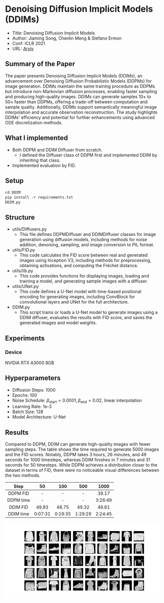# Denoising Diffusion Implicit Models (DDIMs)
- Title: Denoising Diffusion Implicit Models
- Author: Jiaming Song, Chenlin Meng & Stefano Ermon
- Conf: ICLR 2021
- URL: [Arxiv](https://arxiv.org/pdf/2010.02502)

## Summary of the Paper
The paper presents Denoising Diffusion Implicit Models (DDIMs), an advancement over Denoising Diffusion Probabilistic Models (DDPMs) for image generation. DDIMs maintain the same training procedure as DDPMs but introduce non-Markovian diffusion processes, enabling faster sampling and producing high-quality images. DDIMs can generate samples 10× to 50× faster than DDPMs, offering a trade-off between computation and sample quality. Additionally, DDIMs support semantically meaningful image interpolation and accurate observation reconstruction. The study highlights DDIMs' efficiency and potential for further enhancements using advanced ODE discretization methods.

## What I implemented
- Both DDPM and DDIM Diffuser from scratch.
  - I defined the Diffuser class of DDPM first and implemented DDIM by inheriting that class.
- Implemented evaluation by FID.

## Setup
```
cd DDIM
pip install -r requirements.txt
DDIM.py
```

## Structure
- utils/Diffusers.py
  - This file defines DDPMDiffuser and DDIMDiffuser classes for image generation using diffusion models, including methods for noise addition, denoising, sampling, and image conversion to PIL format.
- utils/FID.py
  - This code calculates the FID score between real and generated images using Inception V3, including methods for preprocessing, obtaining activations, and computing the Fréchet distance.
- utils/lib.py
  - This code provides functions for displaying images, loading and training a model, and generating sample images with a diffuser.
- utils/UNet.py
  - This code defines a U-Net model with time-based positional encoding for generating images, including ConvBlock for convolutional layers and UNet for the full architecture.
- DDIM.py
  - This script trains or loads a U-Net model to generate images using a DDIM diffuser, evaluates the results with FID score, and saves the generated images and model weights.

## Experiments
### Device
NVIDIA RTX A3000 8GB

## Hyperparameters
- Diffusion Steps: 1000
- Epochs: 100
- Noise Schedule: $\beta_{\text{start}}=0.0001, \beta_{\text{end}}=0.02$, linear interpolation
- Learning Rate: 1e-3
- Batch Size: 128
- Model Architecture: U-Net

## Results

Compared to DDPM, DDIM can generate high-quality images with fewer sampling steps. The table shows the time required to generate 5000 images and the FID scores. Notably, DDPM takes 3 hours, 26 minutes, and 49 seconds for 1000 timesteps, whereas DDIM finishes in 7 minutes and 31 seconds for 50 timesteps. While DDPM achieves a distribution closer to the dataset in terms of FID, there were no noticeable visual differences between the two methods.

<div align="center">
  
| Step | 50 | 100 | 500 | 1000 |
| :--: | :--: | :--: | :--: | :--: |
| DDPM FID | - | - | - | 39.17 |
| DDPM time | - | - | - | 3:26:49 |
| DDIM FID | 49.83 | 48.75 | 49.32 | 46.61 |
| DDIM time | 0:07:31 | 0:19:35 | 1:29:29 | 2:24:45 |

</div>

<div style="text-align:center"><img src="./ddim_images/generated_images.png" /></div>

